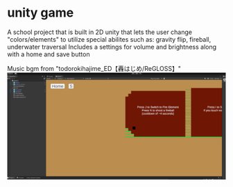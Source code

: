 # unity game

 A school project that is built in 2D unity that lets the user change "colors/elements" to utilize special abilites such as: gravity flip, fireball, underwater traversal
 Includes a settings for volume and brightness along with a home and save button

 Music bgm from "todorokihajime_ED【轟はじめ/ReGLOSS】"
![Alt text](Capture.PNG)
